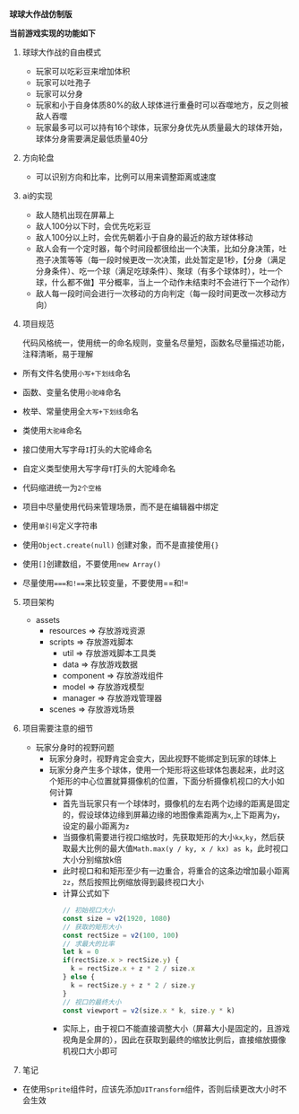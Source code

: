 **球球大作战仿制版**

**当前游戏实现的功能如下**

1. 球球大作战的自由模式
   * 玩家可以吃彩豆来增加体积
   * 玩家可以吐孢子
   * 玩家可以分身
   * 玩家和小于自身体质80%的敌人球体进行重叠时可以吞噬地方，反之则被敌人吞噬
   * 玩家最多可以可以持有16个球体，玩家分身优先从质量最大的球体开始，球体分身需要满足最低质量40分

2. 方向轮盘
   * 可以识别方向和比率，比例可以用来调整距离或速度

3. ai的实现
   * 敌人随机出现在屏幕上
   * 敌人100分以下时，会优先吃彩豆
   * 敌人100分以上时，会优先朝着小于自身的最近的敌方球体移动
   * 敌人会有一个定时器，每个时间段都很给出一个决策，比如分身决策，吐孢子决策等等（每一段时候更改一次决策，此处暂定是1秒，【分身（满足分身条件）、吃一个球（满足吃球条件）、聚球（有多个球体时），吐一个球，什么都不做】平分概率，当上一个动作未结束时不会进行下一个动作）
   * 敌人每一段时间会进行一次移动的方向判定（每一段时间更改一次移动方向）

4. 项目规范

   代码风格统一，使用统一的命名规则，变量名尽量短，函数名尽量描述功能，注释清晰，易于理解

  * 所有文件名使用`小写+下划线`命名
  * 函数、变量名使用`小驼峰`命名
  * 枚举、常量使用全`大写+下划线`命名
  * 类使用`大驼峰`命名
  * 接口使用大写字母`I`打头的大驼峰命名
  * 自定义类型使用大写字母`T`打头的大驼峰命名

  * 代码缩进统一为`2个空格`
  * 项目中尽量使用代码来管理场景，而不是在编辑器中绑定
  * 使用`单引号`定义字符串
  * 使用`Object.create(null)` 创建对象，而不是直接使用`{}`
  * 使用`[]`创建数组，不要使用`new Array()`
  * 尽量使用`===和!==`来比较变量，不要使用==和!=

5. 项目架构

   * assets
     * resources => 存放游戏资源
     * scripts => 存放游戏脚本
       * util => 存放游戏脚本工具类
       * data => 存放游戏数据
       * component => 存放游戏组件
       * model => 存放游戏模型
       * manager => 存放游戏管理器
     * scenes => 存放游戏场景

6. 项目需要注意的细节

   * 玩家分身时的视野问题
     * 玩家分身时，视野肯定会变大，因此视野不能绑定到玩家的球体上
     * 玩家分身产生多个球体，使用一个矩形将这些球体包裹起来，此时这个矩形的中心位置就算摄像机的位置，下面分析摄像机视口的大小如何计算
       * 首先当玩家只有一个球体时，摄像机的左右两个边缘的距离是固定的，假设球体边缘到屏幕边缘的地图像素距离为`x`,上下距离为`y`，设定的最小距离为`z`
       * 当摄像机需要进行视口缩放时，先获取矩形的大小`kx`,`ky`，然后获取最大比例的最大值`Math.max(y / ky, x / kx) as k`，此时视口大小分别缩放k倍
       * 此时视口和和矩形至少有一边重合，将重合的这条边增加最小距离`2z`，然后按照比例缩放得到最终视口大小
       * 计算公式如下
         ```ts
         // 初始视口大小
         const size = v2(1920, 1080)
         // 获取的矩形大小
         const rectSize = v2(100, 100)
         // 求最大的比率
         let k = 0
         if(rectSize.x > rectSize.y) {
           k = rectSize.x + z * 2 / size.x
         } else {
           k = rectSize.y + z * 2 / size.y
         }
         // 视口的最终大小
         const viewport = v2(size.x * k, size.y * k)

         ```
       * 实际上，由于视口不能直接调整大小（屏幕大小是固定的，且游戏视角是全屏的），因此在获取到最终的缩放比例后，直接缩放摄像机视口大小即可

7. 笔记

* 在使用`Sprite`组件时，应该先添加`UITransform`组件，否则后续更改大小时不会生效